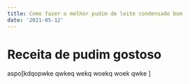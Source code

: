 ```yaml
---
title: Como fazer o melhor pudim de leite condensado bom
date: '2021-05-12'
---
```


# Receita de pudim gostoso
aspo[kdqopwke
qwkeq
wekq
woekq
woek
qwke
]
